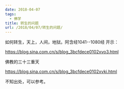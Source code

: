 ```yaml
---
date: 2018-04-07
tags:
  - 佛学
title: 转生的问题
url: /2018/04/07/转生的问题/
---
```




如何转生，天上，人间，地狱。阿含经1041\--1080经 开示：

https://blog.sina.com.cn/s/blog_3bcfdece0102xvo3.html



佛教的三十三重天

https://blog.sina.com.cn/s/blog_3bcfdece0102xvki.html

不知出处，可以参考。


